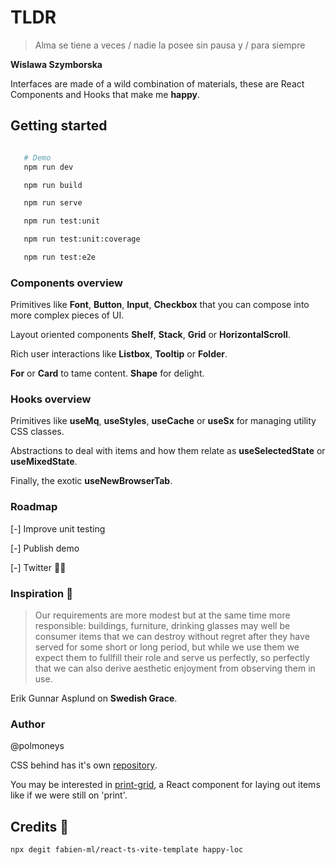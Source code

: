 # TLDR

>Alma se tiene a veces /
> nadie la posee sin pausa y /
> para siempre

**Wislawa Szymborska**

Interfaces are made of a wild combination of materials, these are React Components and Hooks that make me **happy**. 

## Getting started

```bash

   # Demo
   npm run dev

   npm run build

   npm run serve

   npm run test:unit

   npm run test:unit:coverage

   npm run test:e2e
```

### Components overview 

Primitives like **Font**, **Button**, **Input**, **Checkbox** that you can compose into more complex pieces of UI. 

Layout oriented components **Shelf**, **Stack**, **Grid** or **HorizontalScroll**. 

Rich user interactions like **Listbox**, **Tooltip** or **Folder**.

**For** or **Card** to tame content. **Shape** for delight. 

### Hooks overview 


Primitives like **useMq**, **useStyles**, **useCache** or **useSx** for managing utility CSS classes.

Abstractions to deal with items and how them relate as **useSelectedState** or **useMixedState**.

Finally, the exotic **useNewBrowserTab**. 

### Roadmap 

[-] Improve unit testing

[-] Publish demo

[-] Twitter 🧵🙃

### Inspiration 💐

> Our requirements are more modest but at the same time more responsible: 
> buildings, furniture, drinking glasses may well be consumer items that 
> we can destroy without regret after they have served for some short or 
> long period, but while we use them we expect them to fullfill their role and serve us perfectly, so perfectly that we can also derive aesthetic 
> enjoyment from observing them in use. 

Erik Gunnar Asplund on **Swedish Grace**.

### Author 

@polmoneys 

CSS behind has it's own [repository](https://github.com/polmoneys/mental-model).

You may be interested in [print-grid](https://github.com/polmoneys/print-grid-react), a React component for laying out items like if we were still on 'print'. 

## Credits 🧠

```bash
npx degit fabien-ml/react-ts-vite-template happy-loc
```

